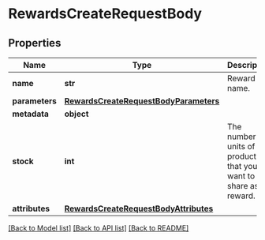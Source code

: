 # RewardsCreateRequestBody


## Properties

Name | Type | Description | Notes
------------ | ------------- | ------------- | -------------
**name** | **str** | Reward name. | [optional] 
**parameters** | [**RewardsCreateRequestBodyParameters**](RewardsCreateRequestBodyParameters.md) |  | [optional] 
**metadata** | **object** |  | [optional] 
**stock** | **int** | The number of units of the product that you want to share as a reward. | [optional] 
**attributes** | [**RewardsCreateRequestBodyAttributes**](RewardsCreateRequestBodyAttributes.md) |  | [optional] 

[[Back to Model list]](../README.md#documentation-for-models) [[Back to API list]](../README.md#documentation-for-api-endpoints) [[Back to README]](../README.md)


